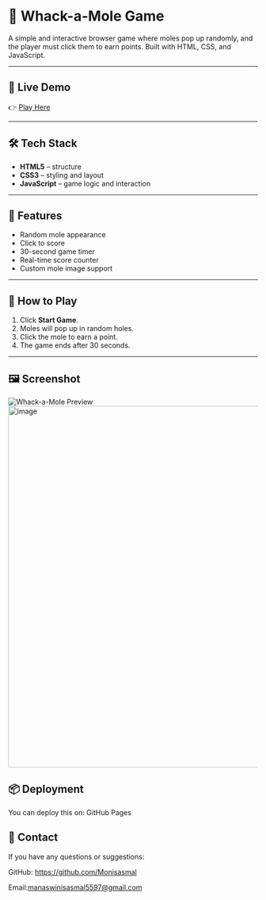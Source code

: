 # 🎯 Whack-a-Mole Game

A simple and interactive browser game where moles pop up randomly, and the player must click them to earn points. Built with HTML, CSS, and JavaScript.

---

## 🔗 Live Demo

👉 [Play Here](https://monisasmal.github.io/Whack-a-Mole-JS/)  


---

## 🛠️ Tech Stack

- **HTML5** – structure
- **CSS3** – styling and layout
- **JavaScript** – game logic and interaction

---

## 📌 Features

- Random mole appearance
- Click to score
- 30-second game timer
- Real-time score counter
- Custom mole image support

---

## 🧠 How to Play

1. Click **Start Game**.
2. Moles will pop up in random holes.
3. Click the mole to earn a point.
4. The game ends after 30 seconds.

---

## 🖼️ Screenshot

![Whack-a-Mole Preview](https://www.clipartmax.com/png/middle/28-288482_mole-clipart-whack-a-mole-from-whack-a-mole.png)
<img width="1366" height="729" alt="image" src="https://github.com/user-attachments/assets/8ed6692f-8e65-4496-b982-18360c89acd0" />

## 📦 Deployment

You can deploy this on: GitHub Pages

## 📧 Contact

If you have any questions or suggestions:

GitHub: https://github.com/Monisasmal

Email:manaswinisasmal5597@gmail.com



